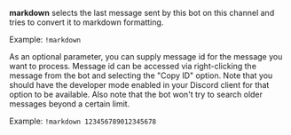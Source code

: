 **markdown** selects the last message sent by this bot on this channel and tries to convert it to markdown formatting.

Example:
`!markdown`

As an optional parameter, you can supply message id for the message you want to process.
Message id can be accessed via right-clicking the message from the bot and selecting the "Copy ID" option.
Note that you should have the developer mode enabled in your Discord client for that option to be available.
Also note that the bot won't try to search older messages beyond a certain limit.

Example:
`!markdown 123456789012345678`